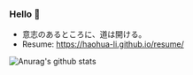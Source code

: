 ### Hello 👋 
- 意志のあるところに、道は開ける。
- Resume: <https://haohua-li.github.io/resume/>

![Anurag's github stats](https://github-readme-stats.vercel.app/api?username=haohua-li)
